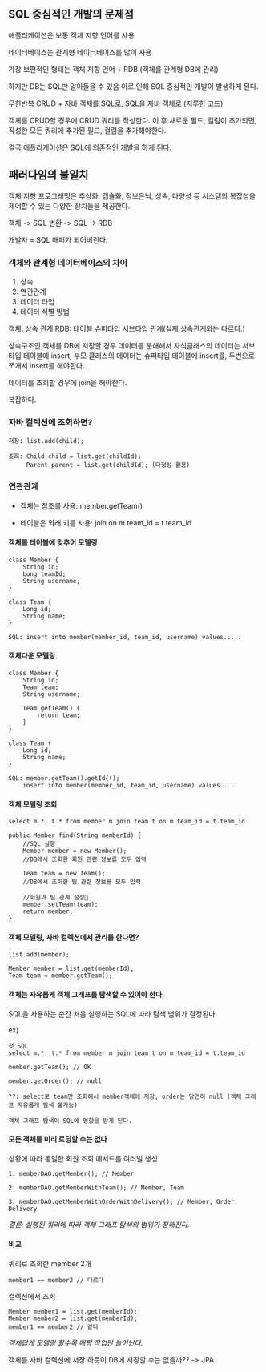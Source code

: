 ## SQL 중심적인 개발의 문제점
애플리케이션은 보통 객체 지향 언어를 사용

데이터베이스는 관계형 데이터베이스를 많이 사용

가장 보편적인 형태는 객체 지향 언어 + RDB (객체를 관계형 DB에 관리)

하지만 DB는 SQL만 알아들을 수 있음 이로 인해 SQL 중심적인 개발이 발생하게 된다.

무한반복 CRUD + 자바 객체를 SQL로, SQL을 자바 객체로 (지루한 코드)

객체를 CRUD할 경우에 CRUD 쿼리를 작성한다. 이 후 새로운 필드, 컬럼이 추가되면, 작성한 모든 쿼리에 추가된 필드, 컬럼을 추가해야한다.

결국 애플리케이션은 SQL에 의존적인 개발을 하게 된다.

## 패러다임의 불일치

객체 지향 프로그래밍은 추상화, 캡슐화, 정보은닉, 상속, 다양성 등 시스템의 복잡성을 제어할 수 있는 다양한 장치들을 제공한다.

객체 -> SQL 변환 -> SQL -> RDB

개발자 = SQL 매퍼가 되어버린다.

### 객체와 관계형 데이터베이스의 차이
1. 상속
2. 연관관계
3. 데이터 타입
4. 데이터 식별 방법

객체: 상속 관계
RDB: 테이블 슈퍼타입 서브타입 관계(실제 상속관게와는 다르다.)

상속구조인 객체를 DB에 저장할 경우 데이터를 분해해서 자식클래스의 데이터는 서브타입 테이블에 insert, 부모 클래스의 데이터는 슈퍼타입 테이블에 insert를, 두번으로 쪼개서 insert를 해야한다.

데이터를 조회할 경우에 join을 해야한다.

복잡하다.

### 자바 컬렉션에 조회하면?
```
저장: list.add(child);

조회: Child child = list.get(childId);
	 Parent parent = list.get(childId); (다형성 활용)
```

### 연관관계
- 객체는 참초를 사용: member.getTeam()

- 테이블은 외래 키를 사용: join on m.team_id = t.team_id

#### 객체를 테이블에 맞추어 모델링
```
class Member {
	String id;
    Long teamId;
    String username; 
}

class Team {
	Long id;
    String name;
}

SQL: insert into member(member_id, team_id, username) values..... 
```
#### 객체다운 모델링
```
class Member {
	String id;
    Team team;
    String username;
    
    Team getTeam() {
    	return team;
    }
}

class Team {
	Long id;
    String name;
}

SQL: member.getTeam().getId{();
	insert into member(member_id, team_id, username) values.....
```

#### 객체 모델링 조회
```
select m.*, t.* from member m join team t on m.team_id = t.team_id

public Member find(String memberId) {
	//SQL 실행
	Member member = new Member();
    //DB에서 조회한 회원 관련 정보를 모두 입력
    
    Team team = new Team();
    //DB에서 조회한 팀 관련 정보를 모두 입력
    
    //회원과 팀 관계 설정
    member.setTeam(team);
    return member;
}
```

#### 객체 모델링, 자바 컬렉션에서 관리를 한다면?

```
list.add(member);

Member member = list.get(memberId);
Team team = member.getTeam();
```

#### 객체는 자유롭게 객체 그래프를 탐색할 수 있어야 한다.

SQL을 사용하는 순간 처음 실행하는 SQL에 따라 탐색 범위가 결정된다.

ex)
```
첫 SQL
select m.*, t.* from member m join team t on m.team_id = t.team_id

member.getTeam(); // OK

member.getOrder(); // null

??: select로 team만 조회해서 member객체에 저장, order는 당연히 null (객체 그래프 자유롭게 탐색 불가능)

객체 그래프 탐색이 SQL에 영향을 받게 된다.
```

#### 모든 객체를 미리 로딩할 수는 없다
상황에 따라 동일한 회원 조회 메서드를 여러벌 생성
```
1. memberDAO.getMember(); // Member

2. memberDAO.getMemberWithTeam(); // Member, Team

3. memberDAO.getMemberWithOrderWithDelivery(); // Member, Order, Delivery
```

*결론: 실행된 쿼리에 따라 객체 그래프 탐색의 범위가 정해진다.*

#### 비교

쿼리로 조회한 member 2개
```
member1 == member2 // 다르다
```

컬렉션에서 조회
```
Member member1 = list.get(memberId);
Member member2 = list.get(memberId);
member1 == member2 // 같다
```

*객체답게 모델링 할수록 매핑 작업만 늘어난다.*

객체를 자바 컬렉션에 저장 하듯이 DB에 저장할 수는 없을까?? -> JPA